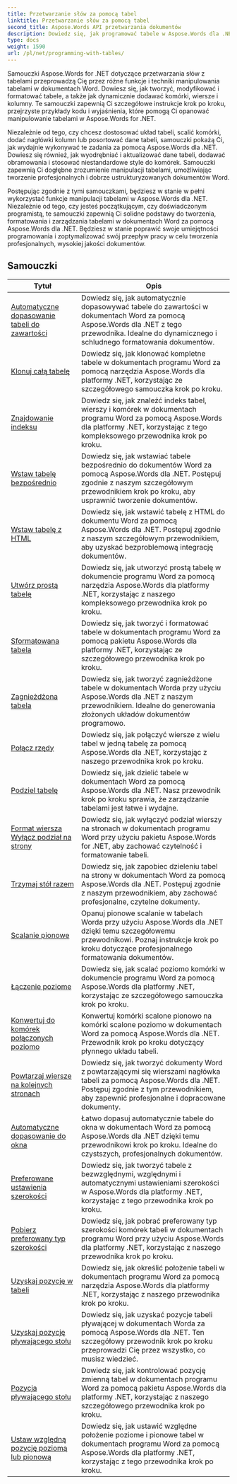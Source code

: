 ```yaml
---
title: Przetwarzanie słów za pomocą tabel
linktitle: Przetwarzanie słów za pomocą tabel
second_title: Aspose.Words API przetwarzania dokumentów
description: Dowiedz się, jak programować tabele w Aspose.Words dla .NET. Dowiedz się, jak tworzyć, manipulować i formatować tabele w dokumentach Word, korzystając z samouczków krok po kroku i przykładów kodu C#.
type: docs
weight: 1590
url: /pl/net/programming-with-tables/
---
```

Samouczki Aspose.Words for .NET dotyczące przetwarzania słów z tabelami przeprowadzą Cię przez różne funkcje i techniki manipulowania tabelami w dokumentach Word. Dowiesz się, jak tworzyć, modyfikować i formatować tabele, a także jak dynamicznie dodawać komórki, wiersze i kolumny. Te samouczki zapewnią Ci szczegółowe instrukcje krok po kroku, przejrzyste przykłady kodu i wyjaśnienia, które pomogą Ci opanować manipulowanie tabelami w Aspose.Words for .NET.

Niezależnie od tego, czy chcesz dostosować układ tabeli, scalić komórki, dodać nagłówki kolumn lub posortować dane tabeli, samouczki pokażą Ci, jak wydajnie wykonywać te zadania za pomocą Aspose.Words dla .NET. Dowiesz się również, jak wyodrębniać i aktualizować dane tabeli, dodawać obramowania i stosować niestandardowe style do komórek. Samouczki zapewnią Ci dogłębne zrozumienie manipulacji tabelami, umożliwiając tworzenie profesjonalnych i dobrze ustrukturyzowanych dokumentów Word.

Postępując zgodnie z tymi samouczkami, będziesz w stanie w pełni wykorzystać funkcje manipulacji tabelami w Aspose.Words dla .NET. Niezależnie od tego, czy jesteś początkującym, czy doświadczonym programistą, te samouczki zapewnią Ci solidne podstawy do tworzenia, formatowania i zarządzania tabelami w dokumentach Word za pomocą Aspose.Words dla .NET. Będziesz w stanie poprawić swoje umiejętności programowania i zoptymalizować swój przepływ pracy w celu tworzenia profesjonalnych, wysokiej jakości dokumentów.

 ## Samouczki
| Tytuł | Opis |
| --- | --- |
| [Automatyczne dopasowanie tabeli do zawartości](./auto-fit-table-to-contents/) | Dowiedz się, jak automatycznie dopasowywać tabele do zawartości w dokumentach Word za pomocą Aspose.Words dla .NET z tego przewodnika. Idealne do dynamicznego i schludnego formatowania dokumentów. |
| [Klonuj całą tabelę](./clone-complete-table/) | Dowiedz się, jak klonować kompletne tabele w dokumentach programu Word za pomocą narzędzia Aspose.Words dla platformy .NET, korzystając ze szczegółowego samouczka krok po kroku. |
| [Znajdowanie indeksu](./finding-index/) | Dowiedz się, jak znaleźć indeks tabel, wierszy i komórek w dokumentach programu Word za pomocą Aspose.Words dla platformy .NET, korzystając z tego kompleksowego przewodnika krok po kroku. |
| [Wstaw tabelę bezpośrednio](./insert-table-directly/) | Dowiedz się, jak wstawiać tabele bezpośrednio do dokumentów Word za pomocą Aspose.Words dla .NET. Postępuj zgodnie z naszym szczegółowym przewodnikiem krok po kroku, aby usprawnić tworzenie dokumentów. |
| [Wstaw tabelę z HTML](./insert-table-from-html/) | Dowiedz się, jak wstawić tabelę z HTML do dokumentu Word za pomocą Aspose.Words dla .NET. Postępuj zgodnie z naszym szczegółowym przewodnikiem, aby uzyskać bezproblemową integrację dokumentów. |
| [Utwórz prostą tabelę](./create-simple-table/) | Dowiedz się, jak utworzyć prostą tabelę w dokumencie programu Word za pomocą narzędzia Aspose.Words dla platformy .NET, korzystając z naszego kompleksowego przewodnika krok po kroku. |
| [Sformatowana tabela](./formatted-table/) | Dowiedz się, jak tworzyć i formatować tabele w dokumentach programu Word za pomocą pakietu Aspose.Words dla platformy .NET, korzystając ze szczegółowego przewodnika krok po kroku. |
| [Zagnieżdżona tabela](./nested-table/) | Dowiedz się, jak tworzyć zagnieżdżone tabele w dokumentach Worda przy użyciu Aspose.Words dla .NET z naszym przewodnikiem. Idealne do generowania złożonych układów dokumentów programowo. |
| [Połącz rzędy](./combine-rows/) | Dowiedz się, jak połączyć wiersze z wielu tabel w jedną tabelę za pomocą Aspose.Words dla .NET, korzystając z naszego przewodnika krok po kroku. |
| [Podziel tabelę](./split-table/) | Dowiedz się, jak dzielić tabele w dokumentach Word za pomocą Aspose.Words dla .NET. Nasz przewodnik krok po kroku sprawia, że zarządzanie tabelami jest łatwe i wydajne. |
| [Format wiersza Wyłącz podział na strony](./row-format-disable-break-across-pages/) | Dowiedz się, jak wyłączyć podział wierszy na stronach w dokumentach programu Word przy użyciu pakietu Aspose.Words for .NET, aby zachować czytelność i formatowanie tabeli. |
| [Trzymaj stół razem](./keep-table-together/) | Dowiedz się, jak zapobiec dzieleniu tabel na strony w dokumentach Word za pomocą Aspose.Words dla .NET. Postępuj zgodnie z naszym przewodnikiem, aby zachować profesjonalne, czytelne dokumenty. |
| [Scalanie pionowe](./vertical-merge/) | Opanuj pionowe scalanie w tabelach Worda przy użyciu Aspose.Words dla .NET dzięki temu szczegółowemu przewodnikowi. Poznaj instrukcje krok po kroku dotyczące profesjonalnego formatowania dokumentów. |
| [Łączenie poziome](./horizontal-merge/) | Dowiedz się, jak scalać poziomo komórki w dokumencie programu Word za pomocą Aspose.Words dla platformy .NET, korzystając ze szczegółowego samouczka krok po kroku. |
| [Konwertuj do komórek połączonych poziomo](./convert-to-horizontally-merged-cells/) | Konwertuj komórki scalone pionowo na komórki scalone poziomo w dokumentach Word za pomocą Aspose.Words dla .NET. Przewodnik krok po kroku dotyczący płynnego układu tabeli. |
| [Powtarzaj wiersze na kolejnych stronach](./repeat-rows-on-subsequent-pages/) | Dowiedz się, jak tworzyć dokumenty Word z powtarzającymi się wierszami nagłówka tabeli za pomocą Aspose.Words dla .NET. Postępuj zgodnie z tym przewodnikiem, aby zapewnić profesjonalne i dopracowane dokumenty. |
| [Automatyczne dopasowanie do okna](./auto-fit-to-page-width/) | Łatwo dopasuj automatycznie tabele do okna w dokumentach Word za pomocą Aspose.Words dla .NET dzięki temu przewodnikowi krok po kroku. Idealne do czystszych, profesjonalnych dokumentów. |
| [Preferowane ustawienia szerokości](./preferred-width-settings/) | Dowiedz się, jak tworzyć tabele z bezwzględnymi, względnymi i automatycznymi ustawieniami szerokości w Aspose.Words dla platformy .NET, korzystając z tego przewodnika krok po kroku. |
| [Pobierz preferowany typ szerokości](./retrieve-preferred-width-type/) | Dowiedz się, jak pobrać preferowany typ szerokości komórek tabeli w dokumentach programu Word przy użyciu Aspose.Words dla platformy .NET, korzystając z naszego przewodnika krok po kroku. |
| [Uzyskaj pozycję w tabeli](./get-table-position/) | Dowiedz się, jak określić położenie tabeli w dokumentach programu Word za pomocą narzędzia Aspose.Words dla platformy .NET, korzystając z naszego przewodnika krok po kroku. |
| [Uzyskaj pozycję pływającego stołu](./get-floating-table-position/) | Dowiedz się, jak uzyskać pozycje tabeli pływającej w dokumentach Worda za pomocą Aspose.Words dla .NET. Ten szczegółowy przewodnik krok po kroku przeprowadzi Cię przez wszystko, co musisz wiedzieć. |
| [Pozycja pływającego stołu](./floating-table-position/) | Dowiedz się, jak kontrolować pozycję zmienną tabel w dokumentach programu Word za pomocą pakietu Aspose.Words dla platformy .NET, korzystając z naszego szczegółowego przewodnika krok po kroku. |
| [Ustaw względną pozycję poziomą lub pionową](./set-relative-horizontal-or-vertical-position/) | Dowiedz się, jak ustawić względne położenie poziome i pionowe tabel w dokumentach programu Word za pomocą Aspose.Words dla platformy .NET, korzystając z tego przewodnika krok po kroku. |